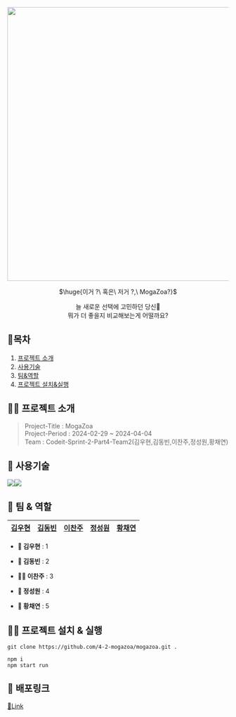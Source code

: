 <p align="center"><img width="624" src="https://github.com/4-2-mogazoa/mogazoa/assets/124851297/77792d25-f528-4987-8ef7-bb996eef95fc"></p>

<p align="center">$\huge{이거 ?\ 혹은\ 저거 ?,\ MogaZoa?}$</p>
<p align="center" color="#ccc">늘 새로운 선택에 고민하던 당신🫠<br/>뭐가 더 좋을지 비교해보는게 어떨까요?</p>

## 📘목차

1. [프로젝트 소개](#프로젝트-소개)
2. [사용기술](#사용기술)
3. [팀&역할](#팀--역할)
4. [프로젝트 설치&실행](#프로젝트-설치--실행)

## 🧑‍💻 프로젝트 소개

> Project-Title : MogaZoa  
> Project-Period : 2024-02-29 ~ 2024-04-04  
> Team : Codeit-Sprint-2-Part4-Team2(김우현,김동빈,이찬주,정성원,황채연)

## 🔎 사용기술

<img src="https://img.shields.io/badge/React-61DAFB?style=for-the-badge&logo=react&logoColor=white"><img src="https://img.shields.io/badge/Next.js-000000?style=for-the-badge&logo=next.js&logoColor=white">  


## 👥 팀 & 역할

| [김우현](https://github.com/rladngus133)                                                                                                     | [김동빈](https://github.com)                                                                                                      | [이찬주](https://github.com)                                                                                                  | [정성원](https://github.com)                                                                                                | [황채연](https://github.com)                                                                                                      |
| ----------------------------------------------------------------------------------------------------------------------------------------- | ----------------------------------------------------------------------------------------------------------------------------------------- | ----------------------------------------------------------------------------------------------------------------------------------------- | ----------------------------------------------------------------------------------------------------------------------------------------- | ----------------------------------------------------------------------------------------------------------------------------------------- |


- **👦 김우현** : 1

- **👧 김동빈** : 2

- **👩‍🦰 이찬주** : 3

- **👦 정성원** : 4

- **👦 황채연** : 5

## 🧑‍💻 프로젝트 설치 & 실행

```
git clone https://github.com/4-2-mogazoa/mogazoa.git .

npm i
npm start run
```

## 🔗 배포링크

[🔗Link](https://mogazoa-nine.vercel.app/)
